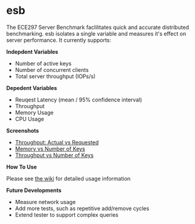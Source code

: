 esb
===

The ECE297 Server Benchmark faclilitates quick and accurate distributed benchmarking. esb isolates a single variable and measures it's effect on server performance. It currently supports: 

**Indepdent Variables**
 - Number of active keys
 - Number of concurrent clients
 - Total server throughput (IOPs/s)

**Depedent Variables**
 - Reuqest Latency (mean / 95% confidence interval)
 - Throughput
 - Memory Usage
 - CPU Usage

**Screenshots**
 - [Throughput: Actual vs Requested](http://i.imgur.com/pCI7Kwg.png)
 - [Memory vs Number of Keys](http://i.imgur.com/2jldbT9.png)
 - [Throughput vs Number of Keys](http://i.imgur.com/wcO4o3p.png)

**How To Use**

Please see [the wiki](https://github.com/charliehorse55/esb/wiki) for detailed usage information

**Future Developments**
 - Measure network usage
 - Add more tests, such as repetitive add/remove cycles
 - Extend tester to support complex queries
